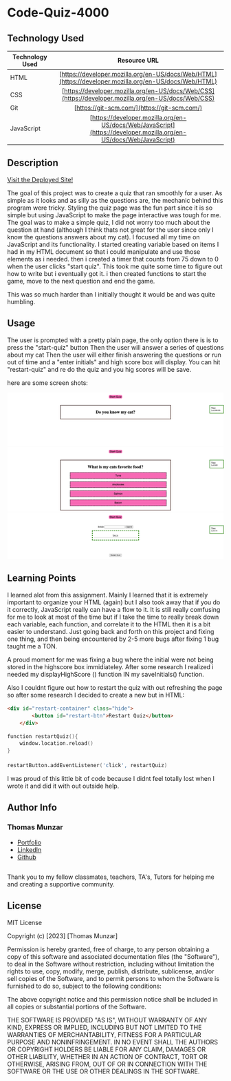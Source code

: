 # Code-Quiz-4000

## Technology Used

| Technology Used         | Resource URL           | 
| ------------- |:-------------:| 
| HTML    | [https://developer.mozilla.org/en-US/docs/Web/HTML](https://developer.mozilla.org/en-US/docs/Web/HTML) | 
| CSS     | [https://developer.mozilla.org/en-US/docs/Web/CSS](https://developer.mozilla.org/en-US/docs/Web/CSS)      |   
| Git | [https://git-scm.com/](https://git-scm.com/)     |    
| JavaScript | [https://developer.mozilla.org/en-US/docs/Web/JavaScript](https://developer.mozilla.org/en-US/docs/Web/JavaScript)

## Description

[Visit the Deployed Site!](https://thomasmunzar.github.io/Code-Quiz-4000/)

The goal of this project was to create a quiz that ran smoothly for a user. As simple as it looks and as silly as the questions are, the mechanic behind this program were tricky. Styling the quiz page was the fun part since it is so simple but using JavaScript to make the page interactive was tough for me.  The goal was to make a simple quiz, I did not worry too much about the question at hand (although I think thats not great for the user since only I know the questions answers about my cat). I focused all my time on JavaScript and its functionality. I started creating variable based on items I had in my HTML document so that i could manipulate and use those elements as i needed. then i created a timer that counts from 75 down to 0 when the user clicks "start quiz".  This took me quite some time to figure out how to write but i eventually got it. i then created functions to start the game, move to the next question and end the game.

This was so much harder than I initially thought it would be and was quite humbling. 

## Usage

The user is prompted with a pretty plain page, the only option there is is to press the "start-quiz" button
Then the user will answer a series of questions about my cat
Then the user will either finish answering the questions or run out of time and a "enter initials" and high score box will display. You can hit "restart-quiz" and re do the quiz and you hig scores will be save.

here are some screen shots:


![initial-page](./Assets/Screenshot_1_Quiz.html.png)
![start-quiz](./Assets/Screenshoot2-QUIZ.png)
![High-Scores](./Assets/Screenshot_3_quiz.png)


## Learning Points

I learned alot from this assignment. Mainly I learned that it is extremely important to organize your HTML (again) but I also took away that
if you do it correctly, JavaScript really can have a flow to it. It is still really comfusing for me to look at most of the time but if I take the time to really break down each variable, each function, and correlate it to the HTML then it is a bit easier to understand. Just going back and forth on this project and fixing one thing, and then being encountered by 2-5 more bugs after fixing 1 bug taught me a TON.

A proud moment for me was fixing a bug where the initial were not being stored in the highscore box immidiateley. After some research I realized i needed my displayHighScore () function IN my saveInitials() function.

Also I couldnt figure out how to restart the quiz with out refreshing the page so after some research I decided to create a new but in HTML:

```HTML
<div id="restart-container" class="hide">
        <button id="restart-btn">Restart Quiz</button>
    </div>
```

```S
function restartQuiz(){
    window.location.reload()
}

restartButton.addEventListener('click', restartQuiz)
```
I was proud of this little bit of code because I didnt feel totally lost when I wrote it and did it with out outside help. 

## Author Info

### Thomas Munzar

* [Portfolio](https://thomasmunzar.github.io/portfolio-thomas/)
* [LinkedIn](https://www.linkedin.com/in/thomas-munzar-659b51250/)
* [Github](https://github.com/ThomasMunzar)

##
Thank you to my fellow classmates, teachers, TA's, Tutors for helping me and creating a supportive community.

## License
MIT License

Copyright (c) [2023] [Thomas Munzar]

Permission is hereby granted, free of charge, to any person obtaining a copy
of this software and associated documentation files (the "Software"), to deal
in the Software without restriction, including without limitation the rights
to use, copy, modify, merge, publish, distribute, sublicense, and/or sell
copies of the Software, and to permit persons to whom the Software is
furnished to do so, subject to the following conditions:

The above copyright notice and this permission notice shall be included in all
copies or substantial portions of the Software.

THE SOFTWARE IS PROVIDED "AS IS", WITHOUT WARRANTY OF ANY KIND, EXPRESS OR
IMPLIED, INCLUDING BUT NOT LIMITED TO THE WARRANTIES OF MERCHANTABILITY,
FITNESS FOR A PARTICULAR PURPOSE AND NONINFRINGEMENT. IN NO EVENT SHALL THE
AUTHORS OR COPYRIGHT HOLDERS BE LIABLE FOR ANY CLAIM, DAMAGES OR OTHER
LIABILITY, WHETHER IN AN ACTION OF CONTRACT, TORT OR OTHERWISE, ARISING FROM,
OUT OF OR IN CONNECTION WITH THE SOFTWARE OR THE USE OR OTHER DEALINGS IN THE
SOFTWARE.